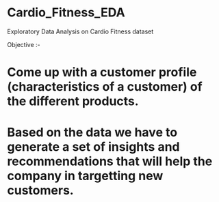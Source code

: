 # Cardio_Fitness_EDA
Exploratory Data Analysis on Cardio Fitness dataset

Objective :-
# Come up with a customer profile (characteristics of a customer) of the different products.
# Based on the data we have to generate a set of insights and recommendations that will help the company in targetting new customers.
